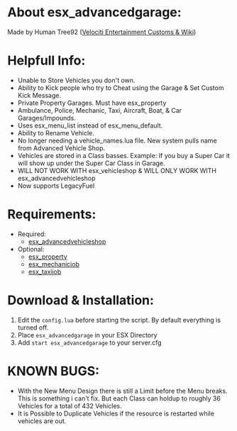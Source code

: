 # About esx_advancedgarage:
Made by Human Tree92 ([Velociti Entertainment Customs & Wiki]( http://www.velocitientertainment.com/customs/ ))

# Helpfull Info:
* Unable to Store Vehicles you don't own.
* Ability to Kick people who try to Cheat using the Garage & Set Custom Kick Message.
* Private Property Garages. Must have esx_property
* Ambulance, Police, Mechanic, Taxi, Aircraft, Boat, & Car Garages/Impounds.
* Uses esx_menu_list instead of esx_menu_default.
* Ability to Rename Vehicle.
* No longer needing a vehicle_names.lua file. New system pulls name from Advanced Vehicle Shop.
* Vehicles are stored in a Class basses. Example: If you buy a Super Car it will show up under the Super Car Class in Garage.
* WILL NOT WORK WITH esx_vehicleshop & WILL ONLY WORK WITH esx_advancedvehicleshop
* Now supports LegacyFuel

# Requirements:
* Required:
  * [esx_advancedvehicleshop]( https://github.com/HumanTree92/VENT_ESX_Scripts )
* Optional:
  * [esx_property]( https://github.com/esx-framework/esx-legacy/tree/main/%5Besx_addons%5D/esx_property )
  * [esx_mechanicjob]( https://github.com/esx-framework/esx-legacy/tree/main/%5Besx_addons%5D/esx_mechanicjob )
  * [esx_taxijob]( https://github.com/esx-framework/esx-legacy/tree/main/%5Besx_addons%5D/esx_taxijob )

# Download & Installation:
1) Edit the `config.lua` before starting the script. By default everything is turned off.
2) Place `esx_advancedgarage` in your ESX Directory
3) Add `start esx_advancedgarage` to your server.cfg

# KNOWN BUGS:
* With the New Menu Design there is still a Limit before the Menu breaks. This is something i can't fix. But each Class can holdup to roughly 36 Vehicles for a total of 432 Vehicles.
* It is Possible to Duplicate Vehicles if the resource is restarted while vehicles are out.
